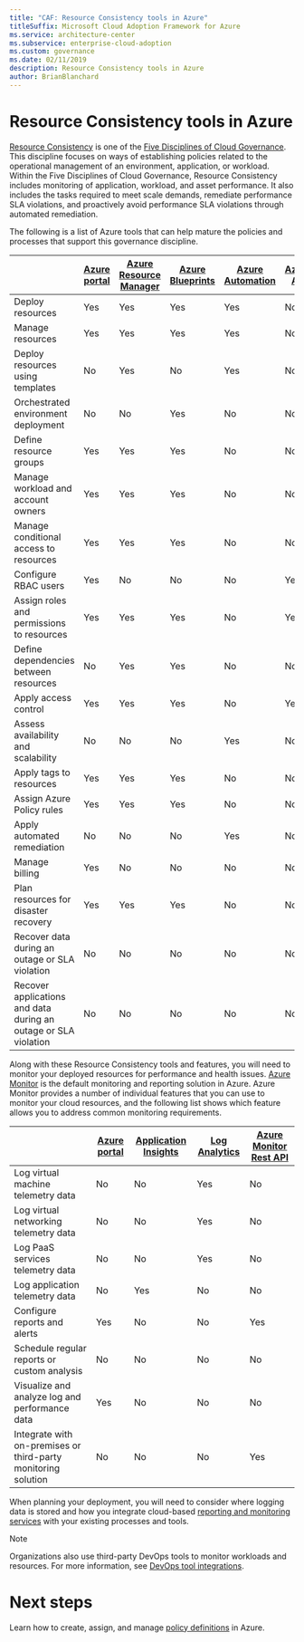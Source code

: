 ```yaml
---
title: "CAF: Resource Consistency tools in Azure"
titleSuffix: Microsoft Cloud Adoption Framework for Azure
ms.service: architecture-center
ms.subservice: enterprise-cloud-adoption
ms.custom: governance
ms.date: 02/11/2019
description: Resource Consistency tools in Azure
author: BrianBlanchard
---
```


# Resource Consistency tools in Azure

[Resource Consistency](index.md) is one of the [Five Disciplines of Cloud Governance](../governance-disciplines.md). This discipline focuses on ways of establishing policies related to the operational management of an environment, application, or workload. Within the Five Disciplines of Cloud Governance, Resource Consistency includes monitoring of application, workload, and asset performance. It also includes the tasks required to meet scale demands, remediate performance SLA violations, and proactively avoid performance SLA violations through automated remediation.

The following is a list of Azure tools that can help mature the policies and processes that support this governance discipline.

|    | [Azure portal](https://azure.microsoft.com/features/azure-portal)  | [Azure Resource Manager](/azure/azure-resource-manager/resource-group-overview)  | [Azure Blueprints](/azure/governance/blueprints/overview) | [Azure Automation](/azure/automation/automation-intro) | [Azure AD](/azure/active-directory/fundamentals/active-directory-whatis) | [Azure Backup](/azure/backup/backup-introduction-to-azure-backup) | [Azure Site Recovery](/azure/site-recovery/site-recovery-overview) |
|---------|---------|---------|---------|---------|---------|---------|---------|
| Deploy resources                             | Yes | Yes | Yes | Yes | No  | No | No |
| Manage resources                             | Yes | Yes | Yes | Yes | No  | No | No |
| Deploy resources using templates             | No  | Yes | No  | Yes | No  | No | No |
| Orchestrated environment deployment          | No  | No  | Yes | No  | No  | No | No |
| Define resource groups                       | Yes | Yes | Yes | No  | No  | No | No |
| Manage workload and account owners           | Yes | Yes | Yes | No  | No  | No | No |
| Manage conditional access to resources       | Yes | Yes | Yes | No  | No  | No | No |
| Configure RBAC users                         | Yes | No  | No  | No  | Yes | No | No |
| Assign roles and permissions to resources | Yes | Yes | Yes | No  | Yes | No | No |
| Define dependencies between resources        | No  | Yes | Yes | No  | No  | No | No |
| Apply access control                         | Yes | Yes | Yes | No  | Yes | No | No |
| Assess availability and scalability          | No  | No  | No  | Yes | No  | No | No |
| Apply tags to resources                      | Yes | Yes | Yes | No  | No  | No | No |
| Assign Azure Policy rules                    | Yes | Yes | Yes | No  | No  | No | No |
| Apply automated remediation                  | No  | No  | No  | Yes | No  | No | No |
| Manage billing                               | Yes | No  | No  | No  | No  | No | No |
| Plan resources for disaster recovery         | Yes | Yes | Yes | No  | No  | Yes | Yes |
|Recover data during an outage or SLA violation     | No | No  | No  | No  | No  | Yes | Yes |
|Recover applications and data during an outage or SLA violation     | No | No  | No  | No  | No  | Yes | Yes |

Along with these Resource Consistency tools and features, you will need to monitor your deployed resources for performance and health issues. [Azure Monitor](/azure/azure-monitor/overview) is the default monitoring and reporting solution in Azure. Azure Monitor provides a number of individual features that you can use to monitor your cloud resources, and the following list shows which feature allows you to address common monitoring requirements.

|                                                    | [Azure portal](https://azure.microsoft.com/features/azure-portal) | [Application Insights](/azure/application-insights/app-insights-overview) | [Log Analytics](/azure/azure-monitor/log-query/log-query-overview) | [Azure Monitor Rest API](/rest/api/monitor) |
|----------------------------------------------------|--------------|----------------------|---------------|------------------------|
| Log virtual machine telemetry data                 | No           | No                   | Yes           | No                     |
| Log virtual networking telemetry data              | No           | No                   | Yes           | No                     |
| Log PaaS services telemetry data                   | No           | No                   | Yes           | No                     |
| Log application telemetry data                     | No           | Yes                  | No            | No                     |
| Configure reports and alerts                       | Yes          | No                   | No            | Yes                    |
| Schedule regular reports or custom analysis        | No           | No                   | No            | No                     |
| Visualize and analyze log and performance data     | Yes          | No                   | No            | No                     |
| Integrate with on-premises or third-party monitoring solution     | No           | No                   | No            | Yes                    |

When planning your deployment, you will need to consider where logging data is stored and how you integrate cloud-based [reporting and monitoring services](../../decision-guides/log-and-report/index.md) with your existing processes and tools.

> [!NOTE]
> Organizations also use third-party DevOps tools to monitor workloads and resources. For more information, see [DevOps tool integrations](https://azure.microsoft.com/products/devops-tool-integrations).

# Next steps

Learn how to create, assign, and manage [policy definitions](/azure/governance/policy) in Azure.
